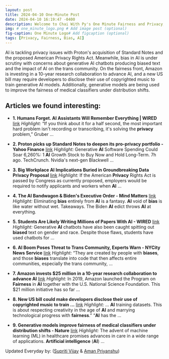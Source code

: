 ```yaml
---
layout: post
title: 2024-04-10 One-Minute Post
date: 2024-04-10 16:19:47 -0400
description: Welcome to Chai With Py's One Minute Fairness and Privacy, which aims to provide you the current happenings in the world of Fairness, Privacy, and AI.
img: # one_minute_logo.png # Add image post (optional)
fig-caption: One Minute Logo# Add figcaption (optional)
tags: [Privacy, Fairness, Bias, AI]
---
```


AI is tackling privacy issues with Proton's acquisition of Standard Notes and the proposed American Privacy Rights Act. Meanwhile, bias in AI is under scrutiny with concerns about generative AI chatbots producing biased text and the impact of AI on the trans community. On the fairness front, Amazon is investing in a 10-year research collaboration to advance AI, and a new US bill may require developers to disclose their use of copyrighted music to train generative AI models. Additionally, generative models are being used to improve the fairness of medical classifiers under distribution shifts.

## Articles we found interesting:

- **1. Humans Forget. <b>AI</b> Assistants Will Remember Everything | WIRED** [link](https://www.wired.com/story/humans-forget-ai-assistants-remember-everything/)
_Highlight:_ “If you think about it for a half second, the most important hard problem isn&#39;t recording or transcribing, it&#39;s solving the <b>privacy</b> problem,” Gruber&nbsp;...

- **2. Proton picks up Standard Notes to deepen its pro-<b>privacy</b> portfolio - Yahoo Finance** [link](https://finance.yahoo.com/news/proton-picks-standard-notes-deepen-100039775.html)
_Highlight:_ Generative <b>AI</b> Software Spending Could Soar 6,260%: 1 <b>AI</b> Growth Stock to Buy Now and Hold Long-Term. 7h ago. TechCrunch. Nvidia&#39;s next-gen Blackwell&nbsp;...

- **3. Big Workplace <b>AI</b> Implications Buried in Groundbreaking Data <b>Privacy</b> Proposal** [link](https://www.fisherphillips.com/en/news-insights/big-workplace-ai-implications-data-privacy-proposal.html)
_Highlight:_ If the American <b>Privacy</b> Rights Act is passed by Congress as currently proposed, employers would be required to notify applicants and workers when <b>AI</b>&nbsp;...

- **4. The <b>AI</b> Bandwagon &amp; Biden&#39;s Executive Order - Mind Matters** [link](https://mindmatters.ai/2024/04/the-ai-bandwagon-bidens-executive-order/)
_Highlight:_ Eliminating <b>bias</b> entirely from <b>AI</b> is a fantasy. <b>AI</b> void of <b>bias</b> is like water without wet. Takeaways. The Biden <b>AI</b> edict throws <b>AI</b> at everything.

- **5. Students Are Likely Writing Millions of Papers With <b>AI</b> - WIRED** [link](https://www.wired.com/story/student-papers-generative-ai-turnitin/)
_Highlight:_ Generative <b>AI</b> chatbots have also been caught spitting out <b>biased</b> text on gender and race. Despite those flaws, students have used chatbots for&nbsp;...

- **6. <b>AI</b> Boom Poses Threat to Trans Community, Experts Warn - NYCity News Service** [link](https://www.nycitynewsservice.com/2024/04/09/ai-threat-transgender-nonbinary-people/)
_Highlight:_ “They are created by people with <b>biases</b>, and those <b>biases</b> translate into code that then affects entire communities, especially the trans community,&nbsp;...

- **7. Amazon invests $25 million in a 10-year research collaboration to advance <b>AI</b>** [link](https://www.aboutamazon.com/news/innovation-at-amazon/amazon-invests-25-million-in-a-10-year-research-collaboration-to-advance-ai)
_Highlight:_ In 2019, Amazon launched the Program on <b>Fairness</b> in <b>AI</b> together with the U.S. National Science Foundation. This $21 million initiative has so far&nbsp;...

- **8. New US bill could make developers disclose their use of copyrighted music to train ...** [link](https://www.musicbusinessworldwide.com/new-us-bill-could-make-developers-disclose-their-use-of-copyrighted-music-to-train-generative-ai-models/)
_Highlight:_ ... <b>AI</b> training datasets. This is about respecting creativity in the age of <b>AI</b> and marrying technological progress with <b>fairness</b>.” “<b>AI</b> has the&nbsp;...

- **9. Generative models improve <b>fairness</b> of medical classifiers under distribution shifts - Nature** [link](https://www.nature.com/articles/s41591-024-02838-6)
_Highlight:_ The advent of machine learning (ML) in healthcare promises advances in care in a wide range of applications. <b>Artificial intelligence</b> (<b>AI</b>)&nbsp;...


Updated Everyday by: (<a href="https://supritivijay.github.io/">Supriti Vijay</a> & <a href="https://amanpriyanshu.github.io/">Aman Priyanshu</a>)
